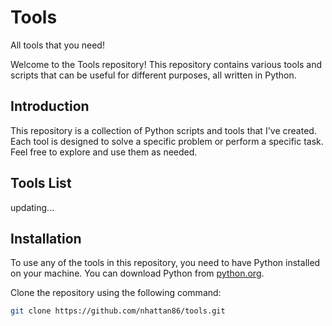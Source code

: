 # Tools

All tools that you need!

Welcome to the Tools repository! This repository contains various tools and scripts that can be useful for different purposes, all written in Python.

## Introduction

This repository is a collection of Python scripts and tools that I've created. Each tool is designed to solve a specific problem or perform a specific task. Feel free to explore and use them as needed.

## Tools List
updating...

## Installation

To use any of the tools in this repository, you need to have Python installed on your machine. You can download Python from [python.org](https://www.python.org/).

Clone the repository using the following command:

```bash
git clone https://github.com/nhattan86/tools.git
